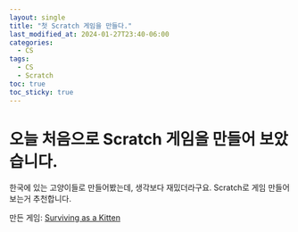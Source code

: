 ```yaml
---
layout: single
title: "첫 Scratch 게임을 만들다."
last_modified_at: 2024-01-27T23:40-06:00
categories: 
  - CS
tags: 
  - CS
  - Scratch
toc: true
toc_sticky: true
---
```


# 오늘 처음으로 Scratch 게임을 만들어 보았습니다.


한국에 있는 고양이들로 만들어봤는데, 생각보다 재밌더라구요.
Scratch로 게임 만들어 보는거 추천합니다.


만든 게임: [Surviving as a Kitten](https://scratch.mit.edu/projects/957307418)
